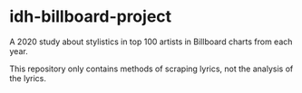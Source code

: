# idh-billboard-project
A 2020 study about stylistics in top 100 artists in Billboard charts from each year.

This repository only contains methods of scraping lyrics, not the analysis of the lyrics.

